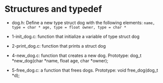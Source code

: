 <h1> Structures and typedef </h1>

* dog.h: Define a new type struct dog with the following elements:
`name, type = char *
age, type = float
owner, type = char *`

* 1-init_dog.c:  function that initialize a variable of type struct dog

* 2-print_dog.c: function that prints a struct dog

* 4-new_dog.c: function that creates a new dog. Prototype: dog_t *new_dog(char *name, float age, char *owner);

* 5-free_dog.c: a function that frees dogs. Prototype: void free_dog(dog_t *d);